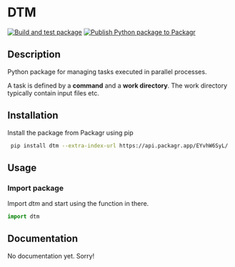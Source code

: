 # DTM
[![Build and test package](https://github.com/SevanSSP/dtm/actions/workflows/build.yml/badge.svg)](https://github.com/SevanSSP/dtm/actions/workflows/build.yml)
[![Publish Python package to Packagr](https://github.com/SevanSSP/dtm/actions/workflows/publish.yml/badge.svg)](https://github.com/SevanSSP/dtm/actions/workflows/publish.yml)
## Description
Python package for managing tasks executed in parallel processes.

A task is defined by a **command** and a **work directory**. The work directory typically contain input files etc.

## Installation
Install the package from Packagr using pip

```bash
 pip install dtm --extra-index-url https://api.packagr.app/EYvhW6SyL/
```

## Usage
### Import package
Import *dtm* and start using the function in there.

```python
import dtm
```  

## Documentation
No documentation yet. Sorry!
